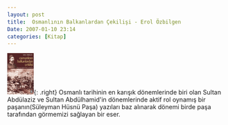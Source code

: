 ```yaml
---
layout: post
title:  Osmanlının Balkanlardan Çekilişi - Erol Özbilgen
Date: 2007-01-10 23:14
categories: [Kitap]
---
```


![Osmanlının Balkanlardan Çekilişi - Süleyman Hüsnü Paşa][]{: .right} Osmanlı
tarihinin en karışık dönemlerinde biri olan Sultan Abdülaziz ve Sultan
Abdülhamid'in dönemlerinde aktif rol oynamış bir paşanın(Süleyman Hüsnü
Paşa) yazıları baz alınarak dönemi birde paşa tarafından görmemizi
sağlayan bir eser.

  [Osmanlının Balkanlardan Çekilişi - Süleyman Hüsnü Paşa]: /images/osmanli_balkanlar_cek.kucukresim.gif

